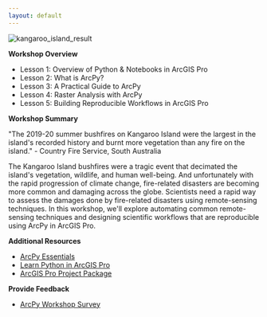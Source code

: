 ```yaml
---
layout: default
---
```


![kangaroo_island_result](https://github.com/cwaltsgeo/arcpy_workshop/assets/146869868/6e0304ce-2778-46eb-a504-e026adb828e8)

**Workshop Overview** <br>
- Lesson 1: Overview of Python & Notebooks in ArcGIS Pro
- Lesson 2: What is ArcPy?
- Lesson 3: A Practical Guide to ArcPy
- Lesson 4: Raster Analysis with ArcPy
- Lesson 5: Building Reproducible Workflows in ArcGIS Pro

**Workshop Summary**

"The 2019-20 summer bushfires on Kangaroo Island were the largest in the island's recorded history and burnt more vegetation than any fire on the island." - Country Fire Service, South Australia

The Kangaroo Island bushfires were a tragic event that decimated the island's vegetation, wildlife, and human well-being. And unfortunately with the rapid progression of climate change, fire-related disasters are becoming more common and damaging across the globe. Scientists need a rapid way to assess the damages done by fire-related disasters using remote-sensing techniques. In this workshop, we'll explore automating common remote-sensing techniques and designing scientific workflows that are reproducible using ArcPy in ArcGIS Pro.

**Additional Resources**

- [ArcPy Essentials](https://www.esri.com/training/catalog/5e7a48e6a662e60f85592a97/arcpy-essentials/)
- [Learn Python in ArcGIS Pro](https://learn.arcgis.com/en/paths/learn-python-in-arcgis-pro/)
- [ArcGIS Pro Project Package](https://arcg.is/iTTau0)

**Provide Feedback**

- [ArcPy Workshop Survey](https://arcg.is/b9qL8)
